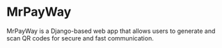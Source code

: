 # MrPayWay
MrPayWay is a Django-based web app that allows users to generate and scan QR codes for secure and fast communication.
